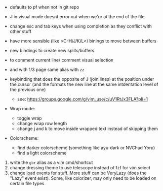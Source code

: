 - <C-p> defaults to <leader>pf when not in git repo
- J in visual mode doesnt error out when we're at the end of the file
- change esc and tab keys when using completion as they conflict with other stuff
- have more sensible (like <C-H/J/K/L>) binings to move between buffers
- new bindings to create new splits/buffers
- <C-/> to comment current line/ comment visual selection
- <C-d> and <C-u> with 1/3 page same alias with `zz`
- keybinding that does the opposite of J (join lines) at the position under the cursor (and the formats the new line at the same intdentation level of the previous one)

  - see: https://groups.google.com/g/vim_use/c/uV1RtJx3FLA?pli=1

- Wrap mode:

  - toggle wrap
  - change wrap row length
  - change j and k to move inside wrapped text instead of skipping them

- Colorscheme:
  - find darker colorscheme (something like ayu-dark or NVChad Yoru)
  - find a light colorscheme

1. write the `gbr` alias as a vim cmd/shortcut
2. change dressing theme to use telescope instead of fzf for vim.select
3. change load events for stuff. More stuff can be VeryLazy (does the "Lazy" event exist). Some, like colorizer, may only need to be loaded on certain file types
